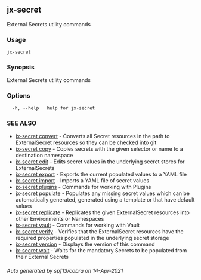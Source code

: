 ## jx-secret

External Secrets utility commands

### Usage

```
jx-secret
```

### Synopsis

External Secrets utility commands

### Options

```
  -h, --help   help for jx-secret
```

### SEE ALSO

* [jx-secret convert](jx-secret_convert.md)	 - Converts all Secret resources in the path to ExternalSecret resources so they can be checked into git
* [jx-secret copy](jx-secret_copy.md)	 - Copies secrets with the given selector or name to a destination namespace
* [jx-secret edit](jx-secret_edit.md)	 - Edits secret values in the underlying secret stores for ExternalSecrets
* [jx-secret export](jx-secret_export.md)	 - Exports the current populated values to a YAML file
* [jx-secret import](jx-secret_import.md)	 - Imports a YAML file of secret values
* [jx-secret plugins](jx-secret_plugins.md)	 - Commands for working with Plugins
* [jx-secret populate](jx-secret_populate.md)	 - Populates any missing secret values which can be automatically generated, generated using a template or that have default values
* [jx-secret replicate](jx-secret_replicate.md)	 - Replicates the given ExternalSecret resources into other Environments or Namespaces
* [jx-secret vault](jx-secret_vault.md)	 - Commands for working with Vault
* [jx-secret verify](jx-secret_verify.md)	 - Verifies that the ExternalSecret resources have the required properties populated in the underlying secret storage
* [jx-secret version](jx-secret_version.md)	 - Displays the version of this command
* [jx-secret wait](jx-secret_wait.md)	 - Waits for the mandatory Secrets to be populated from their External Secrets

###### Auto generated by spf13/cobra on 14-Apr-2021

